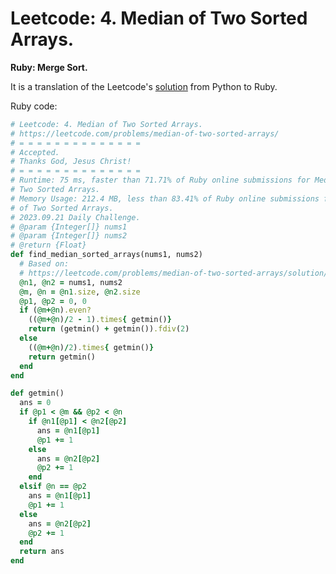 # Leetcode: 4. Median of Two Sorted Arrays.

**Ruby: Merge Sort.**

It is a translation of the Leetcode's [solution](https://leetcode.com/problems/median-of-two-sorted-arrays/solution/) from Python to Ruby.

Ruby code:
```Ruby
# Leetcode: 4. Median of Two Sorted Arrays.
# https://leetcode.com/problems/median-of-two-sorted-arrays/
# = = = = = = = = = = = = = =
# Accepted.
# Thanks God, Jesus Christ!
# = = = = = = = = = = = = = =
# Runtime: 75 ms, faster than 71.71% of Ruby online submissions for Median of
# Two Sorted Arrays.
# Memory Usage: 212.4 MB, less than 83.41% of Ruby online submissions for Median
# of Two Sorted Arrays.
# 2023.09.21 Daily Challenge.
# @param {Integer[]} nums1
# @param {Integer[]} nums2
# @return {Float}
def find_median_sorted_arrays(nums1, nums2)
  # Based on:
  # https://leetcode.com/problems/median-of-two-sorted-arrays/solution/
  @n1, @n2 = nums1, nums2
  @m, @n = @n1.size, @n2.size
  @p1, @p2 = 0, 0
  if (@m+@n).even?
    ((@m+@n)/2 - 1).times{ getmin()}
    return (getmin() + getmin()).fdiv(2)
  else
    ((@m+@n)/2).times{ getmin()}
    return getmin()
  end
end

def getmin()
  ans = 0
  if @p1 < @m && @p2 < @n
    if @n1[@p1] < @n2[@p2]
      ans = @n1[@p1]
      @p1 += 1
    else
      ans = @n2[@p2]
      @p2 += 1
    end
  elsif @n == @p2
    ans = @n1[@p1]
    @p1 += 1
  else
    ans = @n2[@p2]
    @p2 += 1
  end
  return ans
end
```
